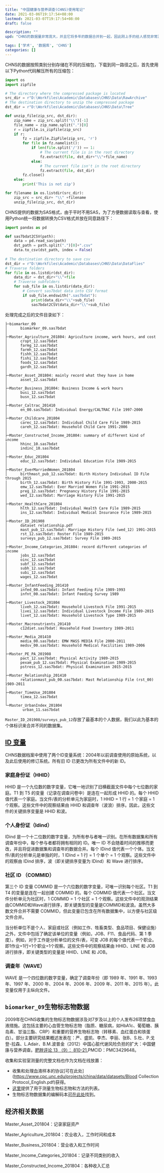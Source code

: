 ```yaml
---
title: "中国健康与营养调查(CHNS)使用笔记"
date: 2021-03-06T19:17:54+08:00
lastmod: 2021-03-07T19:17:54+08:00
draft: false

description: ""
upd: "CHNS的数据量非常庞大，并且它将多年的数据合并到一起，因此刚上手的给人感觉非常混乱，本文记录了我的CHNS数据库的处理心得。"

tags: ['学术', '数据库', 'CHNS']
categories: []
---
```


CHNS的数据按照类别分别存储在不同的压缩包，下载到同一路径之后，首先使用以下Python代码解压所有的压缩包：

```python
import os
import zipfile

# The directory where the compressed package is located
src_dir = r"D:\Workfiles\Academic\Databases\CHNS\Data\RawArchive"
# The destination directory to unzip the compressed package 
dst_dir = r"D:\Workfiles\Academic\Databases\CHNS\Data\Tree"

def unzip_file(zip_src, dst_dir):
    zip_name = zip_src.split("\\")[-1]
    file_name = zip_name.split(".")[0]
    r = zipfile.is_zipfile(zip_src)
    if r:     
        fz = zipfile.ZipFile(zip_src, 'r')
        for file in fz.namelist():
            if len(file.split('/')) == 1:
                # The current file is in the root directory
                fz.extract(file, dst_dir+"\\"+file_name) 
            else:
                # The current file isn't in the root directory
                fz.extract(file, dst_dir) 
        fz.close()
    else:
        print('This is not zip')

for filename in os.listdir(src_dir):
    zip_src = src_dir+ "\\" +filename
    unzip_file(zip_src, dst_dir)
```

CHNS提供的数据为SAS格式，由于平时不用SAS，为了方便数据读取与查看，使用Python统一将数据转换为CSV格式并放在同意路径下：

```python
import pandas as pd

def sas7bdat2CSV(path):
    data = pd.read_sas(path)
    dst_path = path.split(".")[0]+".csv"
    data.to_csv(dst_path, index = False)
    
# The destination directory to save csv
dst_dir = r"D:\Workfiles\Academic\Databases\CHNS\Data\DataFlies"
# Traverse folders
for file in os.listdir(dst_dir):
    data_dir = dst_dir+"\\"+file
    # Traverse subfolders
    for sub_file in os.listdir(data_dir):
        # Convert sas7bdat data into CSV format
        if sub_file.endswith(".sas7bdat"):
            print(data_dir+"\\"+sub_file)
            sas7bdat2CSV(data_dir+"\\"+sub_file)
```

处理完成之后的文件目录如下：

```
├─biomarker_09
│      biomarker_09.sas7bdat
│      
├─Master_Agriculture_201804: Agriculture income, work hours, and cost
│      cropt_12.sas7bdat
│      farmg_12.sas7bdat
│      farmh_12.sas7bdat
│      fishh_12.sas7bdat
│      fishi_12.sas7bdat
│      foods_12.sas7bdat
│      gardh_12.sas7bdat
│      
├─Master_Asset_201804: mainly record what they have in home
│      asset_12.sas7bdat
│      
├─Master_Business_201804: Business Income & work hours
│      busi_12.sas7bdat
│      busn_12.sas7bdat
│      
├─Master_Caltrac_201410
│      en_00.sas7bdat: Individual Energy/CALTRAC File 1997-2000
│      
├─Master_Childcare_201804
│      carec_12.sas7bdat: Individual Child Care File 1989-2015
│      careh_12.sas7bdat: Household Child Care 1991-2006
│      
├─Master_Constructed_Income_201804: summary of different kind of income 
│      hhinc_10.sas7bdat
│      indinc_10.sas7bdat
│      
├─Master_Educ_201804
│      educ_12.sas7bdat: Individual Education File 1989-2015
│      
├─Master_EverMarriedWomen_201804
│      birthmast_pub_12.sas7bdat: Birth History Individual ID File through 2015
│      birth_12.sas7bdat: Birth History File 1991-1993, 2000-2015
│      emw_12.sas7bdat: Ever Married Women File 1991-2015
│      preg_12.sas7bdat: Pregnancy History File 1991-2015
│      wed_12.sas7bdat: Marriage History File 1991-2015
│      
├─Master_HealthCare_201804
│      hlth_12.sas7bdat: Individual Health Care File 1989-2015
│      ins_12.sas7bdat: Individual Medical Insurance File 1989-2015
│      
├─Master_ID_201908
│      dataset relationship.pdf
│      mast_pub_12.sas7bdat: Marriage History File (wed_12) 1991-2015
│      rst_12.sas7bdat: Roster File 1989-2015
│      surveys_pub_12.sas7bdat: Survey File 1989-2015
│      
├─Master_Income_Categories_201804: record different categories of income
│      jobs_12.sas7bdat
│      oinc_12.sas7bdat
│      subf_12.sas7bdat
│      subh_12.sas7bdat
│      subi_12.sas7bdat
│      wages_12.sas7bdat
│      
├─Master_InfantFeeding_201410
│      infed_00.sas7bdat: Infant Feeding File 1989-1993
│      infnt_00.sas7bdat: Infant Feeding Survey 1989
│      
├─Master_Livestock_201804
│      liveh_12.sas7bdat: Household Livestock File 1991-2015
│      livei_12.sas7bdat: Individual Livestock Income File 1989-2015
│      livet_12.sas7bdat: Household Livestock Type 1989-2015
│      
├─Master_Macronutrients_201410
│      c12diet.sas7bdat: Household Food Inventory 1989-2011
│      
├─Master_Media_201410
│      media_00.sas7bdat: EMW MASS MEDIA File 2000-2011
│      medsv_00.sas7bdat: Household Medical Facilities 1989-2006
│      
├─Master_PE_PA_201908
│      pact_12.sas7bdat: Physical Activity 1989-2015
│      pexam_pub_12.sas7bdat: Physical Examination 1989-2015
│      pstress_12.sas7bdat: Physical Examination 2015-2015
│      
├─Master_Relationship_201410
│      relationmast_pub_00.sas7bdat: Mast Relationship File (rst_00) 1989-2011
│      
├─Master_TimeUse_201804
│      timea_12.sas7bdat
│      
└─Master_UrbanIndex_201804
        urban_11.sas7bdat
```

`Master_ID_201908/surveys_pub_12`存放了最基本的个人数据，我们以此为基本的个体标识来合并不同的数据集。

## [ID 变量](https://www.cpc.unc.edu/projects/china/data/documentation/idvar)

CHNS数据档案中使用了两个ID变量系统：2004年以前调查使用的原始系统，以及此后使用的修订系统。所有旧 ID 已更改为所有文件中的新 ID。

### 家庭身份证（HHID）

HHID 是一个九位数的数字变量，它唯一地识别了旧横截面文件中每个七位数的家庭。T1 到 T5 的变量（记录在调查问卷中）是连在一起形成 HHID 的。每个 HHID 值代表一个家庭。当文件/表的分析单元为家庭时，1 HHID = 1 行 = 1 个家庭 = 1 个观察。这些文件中的观察结果由 HHID 和调查年（波浪）排序。因此，这些文件的关键排序变量是 HHID 和波。

### 个人身份证（Idind）

IDind 是一个十二位数的数字变量，为所有参与者唯一识别。在所有数据集和所有调查年份中，每个参与者都将拥有相同的 ID。唯一 ID 不会随着时间的推移而更改，并且将促进数据集和调查年的数据合并。每个 IDind 值代表一个个体。当文件/表的分析单元是单独的时，1 IDind = 1 行 = 1 个单个 = 1 个观察。这些文件中的观察由 IDind 排序，波（即关键排序变量为 IDind）和 Wave 进行排序。

### 社区 ID （COMMID）

第三个 ID 变量 COMMID 是一个六位数的数字变量，可唯一识别每个社区。T1 到 T4 的变量是连在一起创建 COMMID 的。每个 COMMID 值代表一个社区。当文件分析单元为社区时，1 COMMID = 1 个社区 = 1 个观察。这些文件中的观测结果由COMMID和Wave进行排序，即关键类型的变量是COMMID和波浪。虽然大多数文件合并不需要 COMMID，但此变量已包含在所有数据集中，以方便与社区级文件合并。

当分析单位不是个人、家庭或社区（例如工作、牲畜类型、食品项目、保健设施）之外，文件中包括了确定该单位的变量（例如，JOB、F11、食品代码、第 1 季度）。例如，对于工作是分析单位的文件/表，可变 JOB 的每个值代表一个职业。即1作业=1行=1个职业=1个观察。这些文件中的观察结果由 HHID、LINE 和 JOB 进行排序，即关键类型的变量是 HHID、LINE 和 JOB。

### 调查年（WAVE）

WAVE 是一个四位数的数字变量，确定了调查年份（即 1989 年、1991 年、1993 年、1997 年、2000 年、2004 年、2006 年、2009 年、2011 年、2015 年）。此变量仅用于主纵向文件。

## `biomarker_09`生物标志物数据

2009年在CHNS收集的生物标志物数据涉及对7岁及以上的个人发布26项禁食血液措施。这包括主要的心血管生物标志物（脂质、糖尿病，如HbA1c、葡萄糖、胰岛素、甘油三酯、CRP）和重要的营养生物标志物（转移素、血红蛋白和铁蛋白）。部分主要研究结果概述发表在：严、盛凯、李杰、李丽、张B、S.杜、P.戈登-拉森、L.Adair、B.M.波普金（2012）中国心脏代谢风险负担的扩大：中国健康与营养调查。[肥胖评论 13 （9）： 810-21.](http://onlinelibrary.wiley.com/doi/10.1111/j.1467-789X.2012.01016.x/pdf)PMCID：PMC3429648。

收集和实验室测量的完整文档也作为文档在线放置：

- 收集和处理血液样本的协议[可在此处](https://www.cpc.unc.edu/projects/china/data/datasets/Blood Collection Protocol_English.pdf)获得。
- [这里](https://www.cpc.unc.edu/projects/china/data/datasets/Biomarker_Methods.pdf)提供了用于测量生物标志物和方法的列表。
- 生物标志物数据集的编解码本[可在此处](https://www.cpc.unc.edu/projects/china/data/datasets/C10BIOMARKER.pdf)找到。

## 经济相关数据

Master_Asset_201804：记录家庭资产

Master_Agriculture_201804：农业收入，工作时间和成本 

Master_Business_201804：营业收入和工作时间 

Master_Income_Categories_201804：记录不同类别的收入 

Master_Constructed_Income_201804：各种收入汇总 